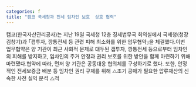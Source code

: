 ```yaml
---
categories: f
title: "캠코 국세청과 전세 임차인 보호  상호 협력"
---
```

캠코(한국자산관리공사)는 지난 19일 국세청 12층 징세법무국 회의실에서 국세청(청장 김창기)과 ｢갭투자, 깡통전세 등 관련 피해 최소화를 위한 업무협약｣을 체결했다.이번 업무협약은 양 기관이 최근 사회적 문제로 대두된 갭투자, 깡통전세 등으로부터 임차인의 피해를 방지하고, 임차인의 주거 안정과 권리 보호를 위한 방안을 함께 마련하기 위해 마련됐다.협약에 따라, 먼저 양 기관은 공동대응 협의체를 구성하기로 했다. 또한, 안정적인 전세보증금 배분 등 임차인 권리 구제를 위해 ⧍조기 공매가 필요한 압류재산의 신속한 사전 실익 분석 ⧍적